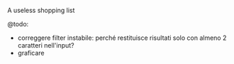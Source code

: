 
<p>A useless shopping list</p>


<p>@todo:</p>
<ul>
    <li>correggere filter instabile: perché restituisce risultati solo con almeno 2 caratteri nell'input?</li>
	<li>graficare</li>
</ul>